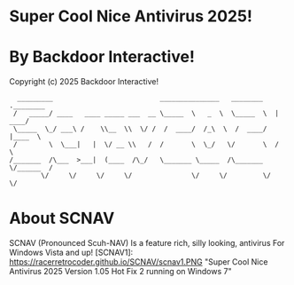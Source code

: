 # Super Cool Nice Antivirus 2025!
# By Backdoor Interactive!
Copyright (c) 2025 Backdoor Interactive!
``` 
  _________                           _______________   ________   .________
 /   _____/ ____   ____ _____ ___  __ \_____  \   _  \  \_____  \  |   ____/
 \_____  \_/ ___\ /    \\__  \\  \/ /  /  ____/  /_\  \  /  ____/  |____  \ 
 /        \  \___|   |  \/ __ \\   /  /       \  \_/   \/       \  /       \
/_______  /\___  >___|  (____  /\_/   \_______ \_____  /\_______ \/______  /
        \/     \/     \/     \/               \/     \/         \/       \/ 
```
# About SCNAV
SCNAV (Pronounced Scuh-NAV) Is a feature rich, silly looking, antivirus For Windows Vista and up!
[SCNAV1]: https://racerretrocoder.github.io/SCNAV/scnav1.PNG "Super Cool Nice Antivirus 2025 Version 1.05 Hot Fix 2 running on Windows 7"